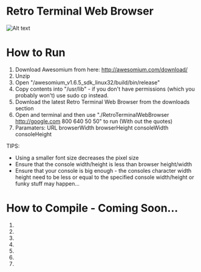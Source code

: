 Retro Terminal Web Browser
=============

![Alt text](http://i.imgur.com/ImHeG.png)


How to Run
=============
1.  Download Awesomium from here: http://awesomium.com/download/
2.  Unzip
3.  Open "/awesomium_v1.6.5_sdk_linux32/build/bin/release"
4.  Copy contents into "/usr/lib" - if you don't have permissions (which you probably won't) use sudo cp instead.
5.  Download the latest Retro Terminal Web Browser from the downloads section
6.  Open and terminal and then use "./RetroTerminalWebBrowser http://google.com 800 640 50 50" to run (With out the quotes)
7.  Paramaters: URL browserWidth browserHeight consoleWidth consoleHeight

TIPS:
* Using a smaller font size decreases the pixel size
* Ensure that the console width/height is less than browser height/width
* Ensure that your console is big enough - the consoles character width height need to be less or equal to the specified console width/height or funky stuff may happen...



How to Compile - Coming Soon...
=============
1.  
2.  
3.  
4.  
5.  
6.  
7.  

